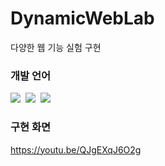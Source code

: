 # DynamicWebLab
다양한 웹 기능 실험 구현

### 개발 언어

<div>
<img src= "https://img.shields.io/badge/HTML-239120?style=for-the-badge&logo=html5&logoColor=white" />&nbsp
<img src= "https://img.shields.io/badge/CSS-239120?&style=for-the-badge&logo=css3&logoColor=white" />&nbsp
<img src= "https://img.shields.io/badge/JavaScript-F7DF1E?style=for-the-badge&logo=JavaScript&logoColor=white" />&nbsp
</div>

### 구현 화면

https://youtu.be/QJgEXqJ6O2g



